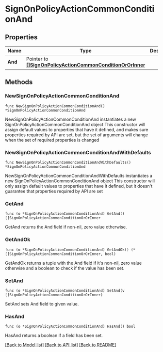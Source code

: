 # SignOnPolicyActionCommonConditionAnd

## Properties

Name | Type | Description | Notes
------------ | ------------- | ------------- | -------------
**And** | Pointer to [**[]SignOnPolicyActionCommonConditionOrOrInner**](SignOnPolicyActionCommonConditionOrOrInner.md) |  | [optional] 

## Methods

### NewSignOnPolicyActionCommonConditionAnd

`func NewSignOnPolicyActionCommonConditionAnd() *SignOnPolicyActionCommonConditionAnd`

NewSignOnPolicyActionCommonConditionAnd instantiates a new SignOnPolicyActionCommonConditionAnd object
This constructor will assign default values to properties that have it defined,
and makes sure properties required by API are set, but the set of arguments
will change when the set of required properties is changed

### NewSignOnPolicyActionCommonConditionAndWithDefaults

`func NewSignOnPolicyActionCommonConditionAndWithDefaults() *SignOnPolicyActionCommonConditionAnd`

NewSignOnPolicyActionCommonConditionAndWithDefaults instantiates a new SignOnPolicyActionCommonConditionAnd object
This constructor will only assign default values to properties that have it defined,
but it doesn't guarantee that properties required by API are set

### GetAnd

`func (o *SignOnPolicyActionCommonConditionAnd) GetAnd() []SignOnPolicyActionCommonConditionOrOrInner`

GetAnd returns the And field if non-nil, zero value otherwise.

### GetAndOk

`func (o *SignOnPolicyActionCommonConditionAnd) GetAndOk() (*[]SignOnPolicyActionCommonConditionOrOrInner, bool)`

GetAndOk returns a tuple with the And field if it's non-nil, zero value otherwise
and a boolean to check if the value has been set.

### SetAnd

`func (o *SignOnPolicyActionCommonConditionAnd) SetAnd(v []SignOnPolicyActionCommonConditionOrOrInner)`

SetAnd sets And field to given value.

### HasAnd

`func (o *SignOnPolicyActionCommonConditionAnd) HasAnd() bool`

HasAnd returns a boolean if a field has been set.


[[Back to Model list]](../README.md#documentation-for-models) [[Back to API list]](../README.md#documentation-for-api-endpoints) [[Back to README]](../README.md)



